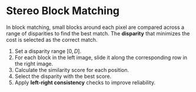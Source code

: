 # Stereo Block Matching

In block matching, small blocks around each pixel are compared across a range of disparities to find the best match. The **disparity** that minimizes the cost is selected as the correct match.

1. Set a disparity range $[0, D]$.
2. For each block in the left image, slide it along the corresponding row in the right image.
3. Calculate the similarity score for each position.
4. Select the disparity with the best score.
5. Apply **left-right consistency** checks to improve reliability.
